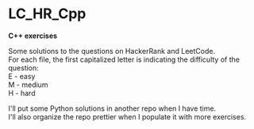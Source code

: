 # LC_HR_Cpp
**C++ exercises**

Some solutions to the questions on HackerRank and LeetCode.\
For each file, the first capitalized letter is indicating the difficulty of the question:<br />
E - easy \
M - medium \
H - hard<br />

I'll put some Python solutions in another repo when I have time.\
I'll also organize the repo prettier when I populate it with more exercises.
